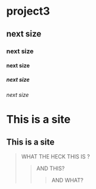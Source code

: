 # project3
## next size 
### next size
#### next size 
##### next size
###### next size 

This is a site
=======================

This is a site
-----------------------


>WHAT THE HECK THIS IS ?
>> AND THIS?
>>> AND WHAT?
